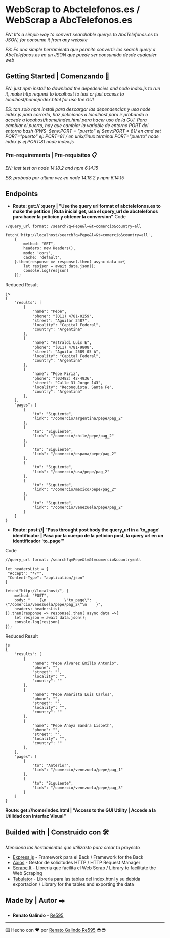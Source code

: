 # WebScrap to Abctelefonos.es / WebScrap a AbcTelefonos.es
_EN: It's a simple way to convert searchable querys to AbcTelefonos.es to JSON, for consume it from any website_ 

_ES: Es una simple herramienta que permite convertir los search query a AbcTelefonos.es en un JSON que puede ser consumido desde cualquier web_ 

## Getting Started | Comenzando 🚀

_EN: just npm install to download the depedencies and node index.js to run it, make http request to localhost to test or just access to localhost/home/index.html for use the GUI_

_ES: tan solo npm install para descargar las dependencias y usa node index.js para correrlo, haz peticiones a localhost para ir probando o accede a locahost/home/index.html para hacer uso de la GUI. Para cambiar el puerto, hay que cambiar la variable de entorno PORT del entorno bash (PWS: $env:PORT = "puerto" ej $env:PORT = 81/ en cmd set PORT="puerto" ej: PORT=81  / en unix/linux terminal PORT="puerto" node index.js ej PORT:81 node index.js_


### Pre-requirements | Pre-requisitos 📋

_EN: last test on node 14.18.2 and npm 6.14.15_

_ES: probado por ultima vez en node 14.18.2 y npm 6.14.15_

## Endpoints

- **Route: get:// :query | "Use the query url format of abctelefonos.es to make the petition | Ruta inicial get, usa el query_url de abctelefonos para hacer la peticion y obtener la conversion"**
Code
```
//query_url format: /search?q=Pepe&l=&t=comercio&country=all

fetch('http://localhost/search?q=Pepe&l=&t=comercio&country=all',
    {
        method: "GET",
        headers: new Headers(),
        mode: 'cors',
        cache: 'default', 
    }.then(response => response).then( async data =>{
        let resjson = await data.json();
        console.log(resjson)
    });
```
Reduced Result
```
js
{
    "results": [
        {
            "name": "Pepe",
            "phone": "(011) 4781-0259",
            "street": "Aguilar 2487",
            "locality": "Capital Federal",
            "country": "Argentina"
        },
        {
            "name": "Astraldi Luis E",
            "phone": "(011) 4781-9808",
            "street": "Aguilar 2589 05 A",
            "locality": "Capital Federal",
            "country": "Argentina"
        },
        {
            "name": "Pepe Piriz",
            "phone": "(03482) 42-4936",
            "street": "Calle 31 Jorge 143",
            "locality": "Reconquista, Santa Fe",
            "country": "Argentina"
        },
    ],
    "pages": [
        {
            "to": "Siguiente",
            "link": "/comercio/argentina/pepe/pag_2"
        },
        {
            "to": "Siguiente",
            "link": "/comercio/chile/pepe/pag_2"
        },
        {
            "to": "Siguiente",
            "link": "/comercio/espana/pepe/pag_2"
        },
        {
            "to": "Siguiente",
            "link": "/comercio/usa/pepe/pag_2"
        },
        {
            "to": "Siguiente",
            "link": "/comercio/mexico/pepe/pag_2"
        },
        {
            "to": "Siguiente",
            "link": "/comercio/venezuela/pepe/pag_2"
        }
    ]
}
```
- **Route: post://| "Pass throught post body the query_url in a 'to_page' identificator | Pasa por la cuerpo de la peticion post, la query url en un identificador 'to_page'"**

Code
```
//query_url format: /search?q=Pepe&l=&t=comercio&country=all

let headersList = {
 "Accept": "*/*",
 "Content-Type": "application/json"
}

fetch("http://localhost/", { 
    method: "POST",
    body: "    {\n        \"to_page\": \"/comercio/venezuela/pepe/pag_2\"\n    }",
    headers: headersList
}).then(response => response).then( async data =>{
    let resjson = await data.json();
    console.log(resjson)
});
```
Reduced Result
```
js
{
    "results": [
        {
            "name": "Pepe Alvarez Emilio Antonio",
            "phone": "",
            "street": "",
            "locality": "",
            "country": ""
        },
        {
            "name": "Pepe Amarista Luis Carlos",
            "phone": "",
            "street": "",
            "locality": "",
            "country": ""
        },
        {
            "name": "Pepe Anaya Sandra Lisbeth",
            "phone": "",
            "street": "",
            "locality": "",
            "country": ""
        },
    ],
    "pages": [
        {
            "to": "Anterior",
            "link": "/comercio/venezuela/pepe/pag_1"
        },
        {
            "to": "Siguiente",
            "link": "/comercio/venezuela/pepe/pag_3"
        }
    ]
}
```
**Route: get://home/index.html | "Access to the GUI Utility | Accede a la Utilidad con Interfaz Visual"**
## Builded with | Construido con 🛠️

_Menciona las herramientas que utilizaste para crear tu proyecto_

* [Express.js](https://expressjs.com/) - Framework para el Back / Framework for the Back
* [Axios](https://github.com/axios/axios) - Gestor de solicitudes HTTP / HTTP Request Manager
* [Scrape It](https://github.com/IonicaBizau/scrape-it) - Libreria que facilita el Web Scrap / Library to facilitate the Web Scraping
* [Tabulator](https://github.com/olifolkerd/tabulator) - Libreria para las tablas del index.html y su debida exportacion / Library for the tables and exporting the data


## Made by | Autor ✒️

* **Renato Galindo** - [Re595](https://github.com/Re595/)

---
⌨️ Hecho con ❤️ por [Renato Galindo Re595](https://github.com/Re595/) 😎😎
